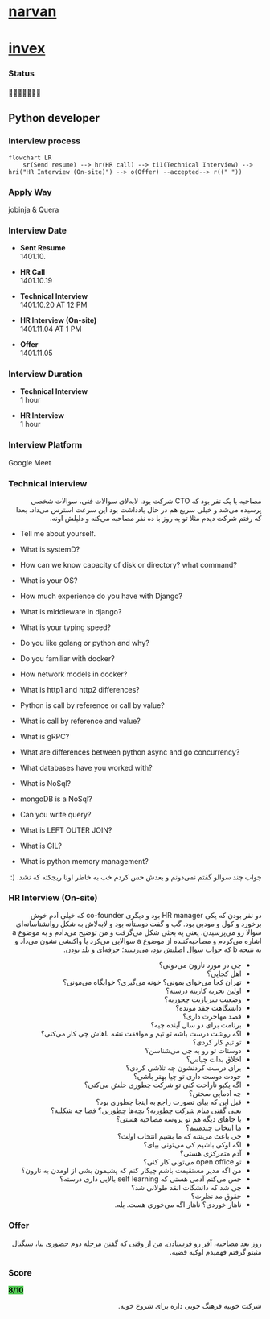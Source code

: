 # [narvan](https://narvanventures.com/)
#  [invex](https://invex.ir)

### Status
#### 📜📞🔧👱🏻‍♀️✅

## Python developer
### Interview process
```mermaid
flowchart LR
    sr(Send resume) --> hr(HR call) --> ti1(Technical Interview) --> hri("HR Interview (On-site)") --> o(Offer) --accepted--> r((" "))
```

### Apply Way

jobinja & Quera

### Interview Date

- **Sent Resume** <br /> 1401.10.

- **HR Call**<br /> 1401.10.19

- **Technical Interview** <br> 1401.10.20 AT 12 PM

- **HR Interview (On-site)** <br> 1401.11.04 AT 1 PM

- **Offer** <br> 1401.11.05

### Interview Duration

- **Technical Interview** <br>1 hour

- **HR Interview** <br>1 hour

### Interview Platform
Google Meet

### Technical Interview

<p dir="rtl">
مصاحبه با یک نفر بود که CTO شرکت بود. لابه‌لای سوالات فنی، سوالات شخصی پرسیده می‌شد و خیلی سریع هم در حال یادداشت بود این سرعت استرس می‌داد. بعدا که رفتم شرکت دیدم مثلا تو یه روز با ده نفر مصاحبه می‌کنه و دلیلش اونه.
</p>

- Tell me about yourself.

- What is systemD?

- How can we know capacity of disk or directory? what command?

- What is your OS?

- How much experience do you have with Django?

- What is middleware in django?

- What is your typing speed?

- Do you like golang or python and why?

- Do you familiar with docker?

- How network models in docker?

- What is http1 and http2 differences?

- Python is call by reference or call by value?

- What is call by reference and value?

- What is gRPC?

- What are differences between python async and go concurrency?

- What databases have you worked with?

- What is NoSql?

- mongoDB is a NoSql?

- Can you write query?

- What is LEFT OUTER JOIN?

- What is GIL?

- What is python memory management?

<p dir="rtl">
جواب چند سوالو گفتم نمی‌دونم و بعدش حس کردم خب به خاطر اونا ریجکته که نشد. (:
</p>

### HR Interview (On-site)

<p dir="rtl">
دو نفر بودن که یکی HR manager بود و دیگری co-founder که خیلی آدم خوش برخورد و کول و مودبی بود.
گپ و گفت دوستانه بود و لابه‌لاش به شکل روانشناسانه‌ای سوالا رو می‌پرسیدن. یعنی یه بحثی شکل می‌گرفت و من توضیح می‌دادم و به موضوع a اشاره می‌کردم و مصاحبه‌کننده از موضوع a سوالایی می‌کرد یا واکنشی نشون می‌داد و به نتیجه b که جواب سوال اصلیش بود، می‌رسید؛ حرفه‌ای و بلد بودن.
</p>

<ul dir="rtl">
    <li>چی در مورد نارون می‌دونی؟</li>
    <li>اهل کجایی؟</li>
    <li>تهران کجا می‌خوای بمونی؟ خونه می‌گیری؟ خوابگاه می‌مونی؟</li>
    <li>اولین تجربه کاریته درسته؟</li>
    <li>وضعیت سربازیت چجوریه؟</li>
    <li>دانشگاهت چقد مونده؟</li>
    <li>قصد مهاجرت داری؟</li>
    <li>برنامت برای دو سال آینده چیه؟</li>
    <li>اگه روشت درست باشه تو تیم و موافقت نشه باهاش چی کار می‌کنی؟</li>
    <li>تو تیم کار کردی؟</li>
    <li>دوستات تو رو به چی می‌شناسن؟</li>
    <li>اخلاق بدات چیاس؟</li>
    <li>برای درست کردنشون چه تلاشی کردی؟</li>
    <li>خودت دوست داری تو چیا بهتر باشی؟</li>
    <li>اگه یکیو ناراحت کنی تو شرکت چطوری حلش می‌کنی؟</li>
    <li>چه آدمایی سختن؟</li>
    <li>قبل این که بیای تصورت راجع به اینجا چطوری بود؟ <br/>یعنی گفتی میام شرکت چطوریه؟ بچه‌ها چطورین؟ فضا چه شکلیه؟</li>
    <li>با جاهای دیگه هم تو پروسه مصاحبه هستی؟</li>
    <li>ما انتخاب چندمتیم؟</li>
    <li>چی باعث می‌شه که ما بشیم انتخاب اولت؟</li>
    <li>اگه اوکی باشیم کی می‌تونی بیای؟</li>
    <li>آدم متمرکزی هستی؟</li>
    <li>تو open office می‌تونی کار کنی؟</li>
    <li>من اگه مدیر مستقیمت باشم چیکار کنم که پشیمون بشی از اومدن به نارون؟</li>
    <li>حس می‌کنم آدمی هستی که self learning بالایی داری درسته؟</li>
    <li>چی شد که دانشگات انقد طولانی شد؟</li>
    <li>حقوق مد نظرت؟</li>
    <li>ناهار خوردی؟ ناهار اگه می‌خوری هست. بله.</li>
</ul>

### Offer
<p dir="rtl">
روز بعد مصاحبه، آفر رو فرستادن. من از وقتی که گفتن مرحله دوم حضوری بیا، سیگنال مثبتو گرفتم فهمیدم اوکیه قضیه.
</p>

### Score
<p><mark style="background-color:#54ca56; font-size:16 px;"><b>8/10</b></mark></p>

<p dir="rtl">
شرکت خوبیه فرهنگ خوبی داره برای شروع خوبه.
</p>
